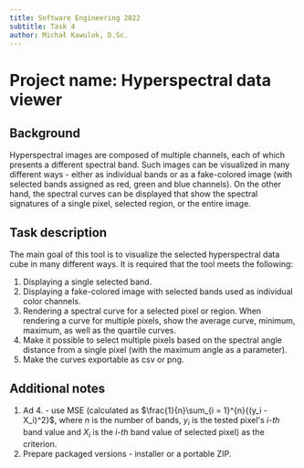 ```yaml
---
title: Software Engineering 2022
subtitle: Task 4
author: Michał Kawulok, D.Sc.
---
```


# **Project name:** Hyperspectral data viewer

## Background

Hyperspectral images are composed of multiple channels, each of which presents a different spectral band. Such images can be visualized in many different ways - either as individual bands or as a fake-colored image (with selected bands assigned as red, green and blue channels). On the other hand, the spectral curves can be displayed that show the spectral signatures of a single pixel, selected region, or the entire image.

## Task description

The main goal of this tool is to visualize the selected hyperspectral data cube in many different ways. It is required that the tool meets the following:

1. Displaying a single selected band.
2. Displaying a fake-colored image with selected bands used as individual color channels.
3. Rendering a spectral curve for a selected pixel or region. When rendering a curve for multiple pixels, show the average curve, minimum, maximum, as well as the quartile curves.
4. Make it possible to select multiple pixels based on the spectral angle distance from a single pixel (with the maximum angle as a parameter).
5. Make the curves exportable as csv or png.

## Additional notes

1. Ad 4. - use MSE (calculated as $\frac{1}{n}\sum_{i = 1}^{n}{(y_i - X_i)^2}$, where $n$ is the number of bands, $y_i$ is the tested pixel's *i-th* band value and $X_i$ is the *i-th* band value of selected pixel) as the criterion.
2. Prepare packaged versions - installer or a portable ZIP.
